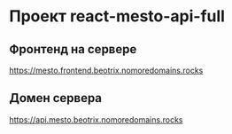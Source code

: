 # Проект react-mesto-api-full
## Фронтенд на сервере
https://mesto.frontend.beotrix.nomoredomains.rocks
## Домен сервера
https://api.mesto.beotrix.nomoredomains.rocks
